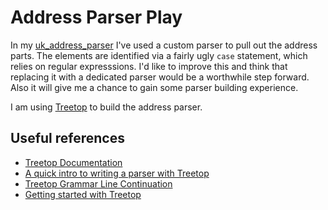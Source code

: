 Address Parser Play
===================

In my [uk_address_parser](https://github.com/reggieb/uk_address_parser) I've used
a custom parser to pull out the address parts. The elements are identified via
a fairly ugly `case` statement, which relies on regular expresssions. I'd like
to improve this and think that replacing it with a dedicated parser would be a
worthwhile step forward. Also it will give me a chance to gain some parser
building experience.

I am using [Treetop](https://github.com/nathansobo/treetop) to build the address 
parser. 

Useful references
-----------------

* [Treetop Documentation][1]
* [A quick intro to writing a parser with Treetop][2]
* [Treetop Grammar Line Continuation][3]
* [Getting started with Treetop][4]

[1]: http://treetop.rubyforge.org/syntactic_recognition.html
[2]: http://thingsaaronmade.com/blog/a-quick-intro-to-writing-a-parser-using-treetop.html
[3]: http://stackoverflow.com/questions/30360633/treetop-grammar-line-continuation
[4]: http://po-ru.com/diary/getting-started-with-treetop/
